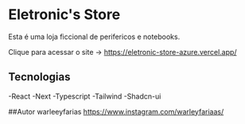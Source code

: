 # Eletronic's Store

Esta é uma loja ficcional de perifericos e notebooks.

Clique para acessar o site -> https://eletronic-store-azure.vercel.app/

## Tecnologias

-React
-Next
-Typescript
-Tailwind
-Shadcn-ui

##Autor
warleeyfarias https://www.instagram.com/warleyfariaas/
